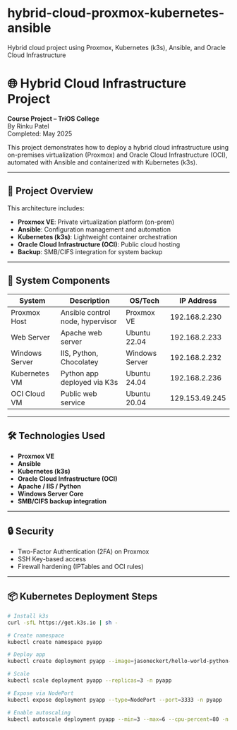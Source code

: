 # hybrid-cloud-proxmox-kubernetes-ansible
Hybrid cloud project using Proxmox, Kubernetes (k3s), Ansible, and Oracle Cloud Infrastructure
# 🌐 Hybrid Cloud Infrastructure Project

**Course Project – TriOS College**  
By Rinku Patel  
Completed: May 2025

This project demonstrates how to deploy a hybrid cloud infrastructure using on-premises virtualization (Proxmox) and Oracle Cloud Infrastructure (OCI), automated with Ansible and containerized with Kubernetes (k3s).

---

## 🚀 Project Overview

This architecture includes:

- **Proxmox VE**: Private virtualization platform (on-prem)
- **Ansible**: Configuration management and automation
- **Kubernetes (k3s)**: Lightweight container orchestration
- **Oracle Cloud Infrastructure (OCI)**: Public cloud hosting
- **Backup**: SMB/CIFS integration for system backup

---

## 🧱 System Components

| System        | Description                                    | OS/Tech         | IP Address          |
|---------------|------------------------------------------------|------------------|---------------------|
| Proxmox Host  | Ansible control node, hypervisor               | Proxmox VE       | 192.168.2.230       |
| Web Server    | Apache web server                              | Ubuntu 22.04     | 192.168.2.233       |
| Windows Server| IIS, Python, Chocolatey                        | Windows Server   | 192.168.2.232       |
| Kubernetes VM | Python app deployed via K3s                    | Ubuntu 24.04     | 192.168.2.236       |
| OCI Cloud VM  | Public web service                             | Ubuntu 20.04     | 129.153.49.245      |

---

## 🛠️ Technologies Used

- **Proxmox VE**  
- **Ansible**  
- **Kubernetes (k3s)**  
- **Oracle Cloud Infrastructure (OCI)**  
- **Apache / IIS / Python**  
- **Windows Server Core**  
- **SMB/CIFS backup integration**

---

## 🔒 Security

- Two-Factor Authentication (2FA) on Proxmox
- SSH Key-based access
- Firewall hardening (IPTables and OCI rules)

---

## 📦 Kubernetes Deployment Steps

```bash
# Install k3s
curl -sfL https://get.k3s.io | sh -

# Create namespace
kubectl create namespace pyapp

# Deploy app
kubectl create deployment pyapp --image=jasoneckert/hello-world-python-x86 -n pyapp

# Scale
kubectl scale deployment pyapp --replicas=3 -n pyapp

# Expose via NodePort
kubectl expose deployment pyapp --type=NodePort --port=3333 -n pyapp

# Enable autoscaling
kubectl autoscale deployment pyapp --min=3 --max=6 --cpu-percent=80 -n pyapp
